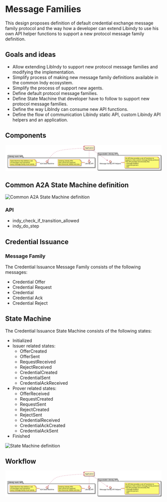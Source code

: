 # Message Families

This design proposes definition of default credential exchange message family protocol and 
the way how a developer can extend Libindy to use his own API helper functions to support 
a new protocol message family definition.  

## Goals and ideas

* Allow extending LibIndy to support new protocol message families and modifying the implementation.
* Simplify process of making new message family definitions available in the common Indy ecosystem.
* Simplify the process of support new agents.
* Define default protocol message families. 
* Define State Machine that developer have to follow to support new protocol message families.
* Define the way LibIndy can consume new API functions.
* Define the flow of communication Libindy static API, custom Libindy API helpers and an application.

## Components

![Components](./components.svg)

## Common A2A State Machine definition

![Common A2A State Machine definition](./state-machine-definition.svg)

### API
* indy_check_if_transition_allowed
* indy_do_step

## Credential Issuance

### Message Family

The Credential Issuance Message Family consists of the following messages:

* Credential Offer
* Credential Request
* Credential
* Credential Ack
* Credential Reject

## State Machine

The Credential Issuance State Machine consists of the following states:

* Initialized
* Issuer related states:
    * OfferCreated
    * OfferSent
    * RequestReceived
    * RejectReceived
    * CredentialCreated
    * CredentialSent
    * CredentialAckReceived
* Prover related states:
    * OfferReceived
    * RequestCreated
    * RequestSent
    * RejectCreated
    * RejectSent
    * CredentialReceived
    * CredentialAckCreated
    * CredentialAckSent
* Finished

![State Machine definition](./credential-issuance-state-machine-definition.svg)

## Workflow

![Workflow](./components.svg)